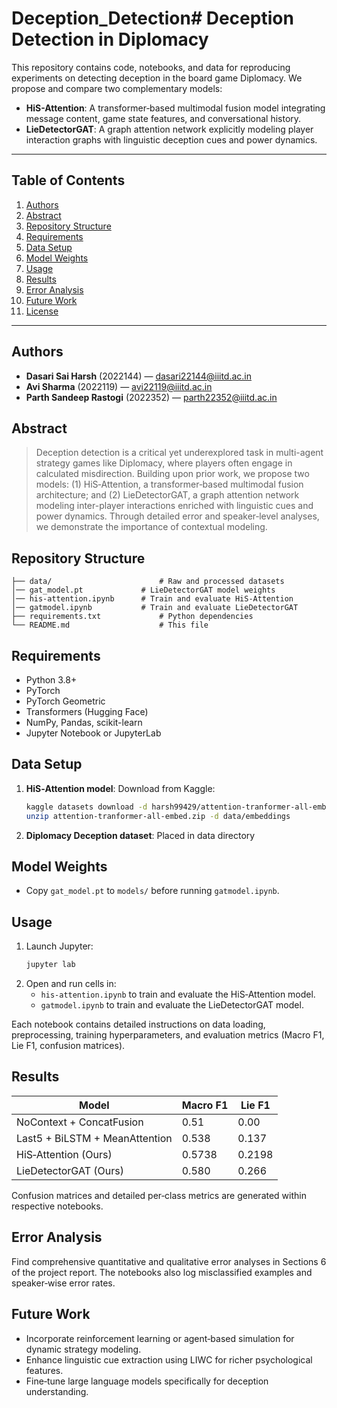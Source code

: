 # Deception_Detection# Deception Detection in Diplomacy

This repository contains code, notebooks, and data for reproducing experiments on detecting deception in the board game Diplomacy. We propose and compare two complementary models:

- **HiS-Attention**: A transformer‑based multimodal fusion model integrating message content, game state features, and conversational history.
- **LieDetectorGAT**: A graph attention network explicitly modeling player interaction graphs with linguistic deception cues and power dynamics.

---

## Table of Contents
1. [Authors](#authors)
2. [Abstract](#abstract)
3. [Repository Structure](#repository-structure)
4. [Requirements](#requirements)
5. [Data Setup](#data-setup)
6. [Model Weights](#model-weights)
7. [Usage](#usage)
8. [Results](#results)
9. [Error Analysis](#error-analysis)
10. [Future Work](#future-work)
11. [License](#license)

---

## Authors
- **Dasari Sai Harsh** (2022144) — dasari22144@iiitd.ac.in  
- **Avi Sharma** (2022119) — avi22119@iiitd.ac.in  
- **Parth Sandeep Rastogi** (2022352) — parth22352@iiitd.ac.in

## Abstract
> Deception detection is a critical yet underexplored task in multi-agent strategy games like Diplomacy, where players often engage in calculated misdirection. Building upon prior work, we propose two models: (1) HiS‑Attention, a transformer‑based multimodal fusion architecture; and (2) LieDetectorGAT, a graph attention network modeling inter-player interactions enriched with linguistic cues and power dynamics. Through detailed error and speaker‑level analyses, we demonstrate the importance of contextual modeling.

## Repository Structure
```
├── data/                        # Raw and processed datasets
│── gat_model.pt             # LieDetectorGAT model weights
│── his-attention.ipynb      # Train and evaluate HiS‑Attention
│── gatmodel.ipynb           # Train and evaluate LieDetectorGAT
├── requirements.txt             # Python dependencies
└── README.md                    # This file
```

## Requirements
- Python 3.8+
- PyTorch
- PyTorch Geometric
- Transformers (Hugging Face)
- NumPy, Pandas, scikit-learn
- Jupyter Notebook or JupyterLab


## Data Setup
1. **HiS‑Attention model**: Download from Kaggle:
   ```bash
   kaggle datasets download -d harsh99429/attention-tranformer-all-embed
   unzip attention-tranformer-all-embed.zip -d data/embeddings
   ```
2. **Diplomacy Deception dataset**: Placed in data directory

## Model Weights
- Copy `gat_model.pt` to `models/` before running `gatmodel.ipynb`.

## Usage
1. Launch Jupyter:
   ```bash
   jupyter lab
   ```
2. Open and run cells in:
   - `his-attention.ipynb` to train and evaluate the HiS‑Attention model.
   - `gatmodel.ipynb` to train and evaluate the LieDetectorGAT model.

Each notebook contains detailed instructions on data loading, preprocessing, training hyperparameters, and evaluation metrics (Macro F1, Lie F1, confusion matrices).

## Results
| Model                          | Macro F1 | Lie F1 |
|--------------------------------|----------|--------|
| NoContext + ConcatFusion       | 0.51     | 0.00   |
| Last5 + BiLSTM + MeanAttention | 0.538    | 0.137  |
| HiS‑Attention (Ours)           | 0.5738   | 0.2198 |
| LieDetectorGAT (Ours)          | 0.580    | 0.266  |

Confusion matrices and detailed per‑class metrics are generated within respective notebooks.

## Error Analysis
Find comprehensive quantitative and qualitative error analyses in Sections 6 of the project report. The notebooks also log misclassified examples and speaker‑wise error rates.

## Future Work
- Incorporate reinforcement learning or agent‑based simulation for dynamic strategy modeling.
- Enhance linguistic cue extraction using LIWC for richer psychological features.
- Fine‑tune large language models specifically for deception understanding.




